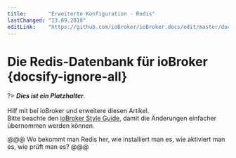 ```yaml
---
title:       "Erweiterte Konfiguration - Redis"
lastChanged: "13.09.2018"
editLink:    "https://github.com/ioBroker/ioBroker.docs/edit/master/docs/config/redis.md"
---
```


# Die Redis-Datenbank für ioBroker {docsify-ignore-all}

?> ***Dies ist ein Platzhalter***. 
   <br><br>
   Hilf mit bei ioBroker und erweitere diesen Artikel.  
   Bitte beachte den [ioBroker Style Guide](appendix/style_guide), 
   damit die Änderungen einfacher übernommen werden können.

@@@ Wo bekommt man Redis her, wie installiert man es, wie aktiviert man es, 
wie prüft man es?  @@@
